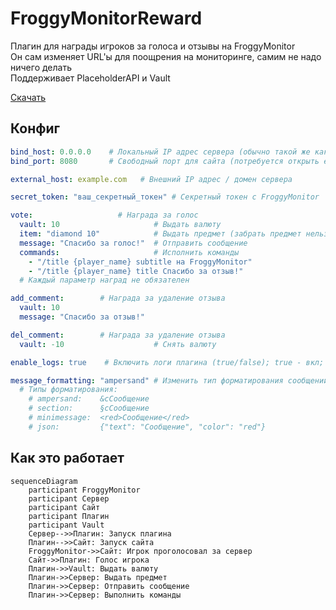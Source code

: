 # FroggyMonitorReward
Плагин для награды игроков за голоса и отзывы на FroggyMonitor\
Он сам изменяет URL'ы для поощрения на мониторинге, самим не надо ничего делать\
Поддерживает PlaceholderAPI и Vault

[Скачать](https://github.com/MeexReay/FroggyMonitorReward/releases/latest)

## Конфиг
```yml
bind_host: 0.0.0.0    # Локальный IP адрес сервера (обычно такой же как и в server.properties)
bind_port: 8080       # Свободный порт для сайта (потребуется открыть его на хостинге)

external_host: example.com   # Внешний IP адрес / домен сервера

secret_token: "ваш_секретный_токен" # Секретный токен с FroggyMonitor

vote:                   # Награда за голос
  vault: 10                     # Выдать валюту
  item: "diamond 10"            # Выдать предмет (забрать предмет нельзя)
  message: "Спасибо за голос!"  # Отправить сообщение
  commands:                     # Исполнить команды
    - "/title {player_name} subtitle на FroggyMonitor"
    - "/title {player_name} title Спасибо за отзыв!"
  # Каждый параметр наград не обязателен

add_comment:        # Награда за удаление отзыва
  vault: 10
  message: "Спасибо за отзыв!"

del_comment:        # Награда за удаление отзыва
  vault: -10                    # Снять валюту

enable_logs: true    # Включить логи плагина (true/false); true - вкл; false - выкл

message_formatting: "ampersand" # Изменить тип форматирования сообщений
  # Типы форматирования:
    # ampersand:    &cСообщение
    # section:      §cСообщение
    # minimessage:  <red>Сообщение</red>
    # json:         {"text": "Сообщение", "color": "red"}
```

## Как это работает

```mermaid
sequenceDiagram
    participant FroggyMonitor
    participant Сервер
    participant Сайт
    participant Плагин
    participant Vault
    Сервер-->>Плагин: Запуск плагина
    Плагин-->>Сайт: Запуск сайта
    FroggyMonitor->>Сайт: Игрок проголосовал за сервер
    Сайт->>Плагин: Голос игрока
    Плагин->>Vault: Выдать валюту
    Плагин->>Сервер: Выдать предмет
    Плагин->>Сервер: Отправить сообщение
    Плагин->>Сервер: Выполнить команды
```
